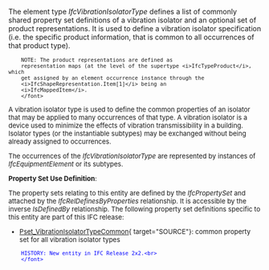 ﻿The element type _IfcVibrationIsolatorType_ defines a list of commonly shared property set definitions of a vibration isolator and an optional set of product representations. It is used to define a vibration isolator specification (i.e. the specific product information, that is common to all occurrences of that product type).

> <font size="-1">
		NOTE: The product representations are defined as
		representation maps (at the level of the supertype <i>IfcTypeProduct</i>, which
		get assigned by an element occurrence instance through the
		<i>IfcShapeRepresentation.Item[1]</i> being an
		<i>IfcMappedItem</i>.
    	</font>

A vibration isolator type is used to define the common properties of an isolator that may be applied to many occurrences of that type. A vibration isolator is a device used to minimize the effects of vibration transmissibility in a building. Isolator types (or the instantiable subtypes) may be exchanged without being already assigned to occurrences.

The occurrences of the _IfcVibrationIsolatorType_ are represented by instances of _IfcEquipmentElement_ or its subtypes.

****Property Set Use Definition****:

The property sets relating to this entity are defined by the _IfcPropertySet_ and attached by the _IfcRelDefinesByProperties_ relationship. It is accessible by the inverse _IsDefinedBy_ relationship. The following property set definitions specific to this entity are part of this IFC release:

* [Pset_VibrationIsolatorTypeCommon](../../psd/IfcHvacDomain/Pset_VibrationIsolatorTypeCommon.xml){ target="SOURCE"}: common property set for all vibration isolator types 

> <font color="#0000ff" size="-1">
    	HISTORY: New entity in IFC Release 2x2.<br>
    	</font>